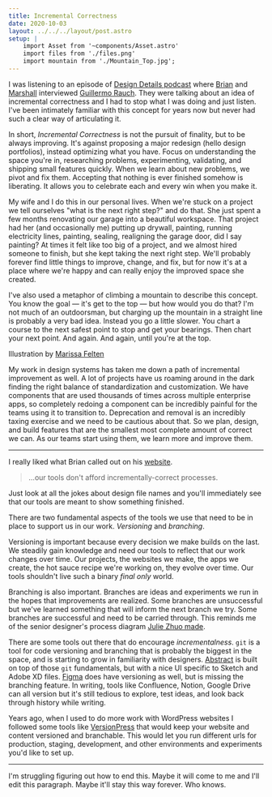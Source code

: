 ```yaml
---
title: Incremental Correctness
date: 2020-10-03
layout: ../../../layout/post.astro
setup: |
    import Asset from '~components/Asset.astro'
    import files from './files.png'
    import mountain from './Mountain_Top.jpg';
---
```


I was listening to an episode of [Design Details podcast](https://designdetails.fm/episodes/113490) where [Brian](https://twitter.com/brian_lovin) and [Marshall](https://twitter.com/marshallbock) interviewed [Guillermo Rauch](https://twitter.com/rauchg). They were talking about an idea of incremental correctness and I had to stop what I was doing and just listen. I've been intimately familiar with this concept for years now but never had such a clear way of articulating it.

In short, _Incremental Correctness_ is not the pursuit of finality, but to be always improving. It's against proposing a major redesign (hello design portfolios), instead optimizing what you have. Focus on understanding the space you're in, researching problems, experimenting, validating, and shipping small features quickly. When we learn about new problems, we pivot and fix them. Accepting that nothing is ever finished somehow is liberating. It allows you to celebrate each and every win when you make it.

My wife and I do this in our personal lives. When we're stuck on a project we tell ourselves "what is the next right step?" and do that. She just spent a few months renovating our garage into a beautiful workspace. That project had her (and occasionally me) putting up drywall, painting, running electricity lines, painting, sealing, realigning the garage door, did I say painting? At times it felt like too big of a project, and we almost hired someone to finish, but she kept taking the next right step. We'll probably forever find little things to improve, change, and fix, but for now it's at a place where we're happy and can really enjoy the improved space she created.

I've also used a metaphor of climbing a mountain to describe this concept. You know the goal &mdash; it's get to the top &mdash; but how would you do that? I'm not much of an outdoorsman, but charging up the mountain in a straight line is probably a very bad idea. Instead you go a little slower. You chart a course to the next safest point to stop and get your bearings. Then chart your next point. And again. And again, until you're at the top.

<Asset src={mountain} alt="a person climbing a mountain">
	Illustration by <a href="//marissaluca.com">Marissa Felten</a>
</Asset>

My work in design systems has taken me down a path of incremental improvement as well. A lot of projects have us roaming around in the dark finding the right balance of standardization and customization. We have components that are used thousands of times across multiple enterprise apps, so completely redoing a component can be incredibly painful for the teams using it to transition to. Deprecation and removal is an incredibly taxing exercise and we need to be cautious about that. So we plan, design, and build features that are the smallest most complete amount of correct we can. As our teams start using them, we learn more and improve them.

---

I really liked what Brian called out on his [website](https://brianlovin.com/overthought/incrementally-correct-personal-websites).

> ...our tools don't afford incrementally-correct processes.

Just look at all the jokes about design file names and you'll immediately see that our tools are meant to show something finished.

<Asset src={files} alt="a giant list of poorly named design files" />

There are two fundamental aspects of the tools we use that need to be in place to support us in our work. _Versioning_ and _branching_.

Versioning is important because every decision we make builds on the last. We steadily gain knowledge and need our tools to reflect that our work changes over time. Our projects, the websites we make, the apps we create, the hot sauce recipe we're working on, they evolve over time. Our tools shouldn't live such a binary _final only_ world.

Branching is also important. Branches are ideas and experiments we run in the hopes that improvements are realized. Some branches are unsuccessful but we've learned something that will inform the next branch we try. Some branches are successful and need to be carried through. This reminds me of the senior designer's process diagram [Julie Zhuo made](https://medium.com/the-year-of-the-looking-glass/junior-designers-vs-senior-designers-fbe483d3b51e).

<Asset src="https://miro.medium.com/max/1000/1*v94epVSu0dQIdRXKnT-VSQ.png" href="https://medium.com/the-year-of-the-looking-glass/junior-designers-vs-senior-designers-fbe483d3b51e" alt="senior designer's process" caption="Julie Zhuo's Senior Designers Process" />

There are some tools out there that do encourage _incrementalness_. `git` is a tool for code versioning and branching that is probably the biggest in the space, and is starting to grow in familiarity with designers. [Abstract](https://www.abstract.com) is built on top of those `git` fundamentals, but with a nice UI specific to Sketch and Adobe XD files. [Figma](https://www.figma.com/files/recent) does have versioning as well, but is missing the branching feature. In writing, tools like Confluence, Notion, Google Drive can all version but it's still tedious to explore, test ideas, and look back through history while writing.

Years ago, when I used to do more work with WordPress websites I followed some tools like [VersionPress](https://versionpress.com) that would keep your website and content versioned and branchable. This would let you run different urls for production, staging, development, and other environments and experiments you'd like to set up.

---

I'm struggling figuring out how to end this. Maybe it will come to me and I'll edit this paragraph. Maybe it'll stay this way forever. Who knows.

